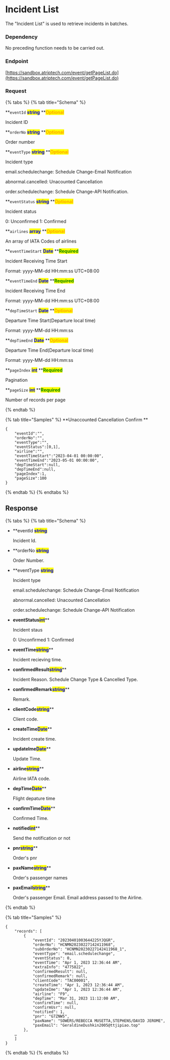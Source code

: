 # Incident List

The "Incident List" is used to retrieve incidents in batches.

### Dependency

No preceding function needs to be carried out.

### Endpoint
[https://sandbox.atriptech.com/event/getPageList.do](https://sandbox.atriptech.com/event/getPageList.do)

### Request

{% tabs %}
{% tab title="Schema" %}



**`eventId`  **<mark style="color:blue;">**string**</mark>**  **<mark style="color:orange;">**Optional**</mark>

Incident ID

**`orderNo`  **<mark style="color:blue;">**string**</mark>**  **<mark style="color:orange;">**Optional**</mark>

Order number

**`eventType`  **<mark style="color:blue;">**string**</mark>**  **<mark style="color:orange;">**Optional**</mark>

Incident type

email.schedulechange: Schedule Change-Email Notification

abnormal.cancelled: Unacounted Cancellation

order.schedulechange: Schedule Change-API Notification.

**`eventStatus`  **<mark style="color:blue;">**string**</mark>**  **<mark style="color:orange;">**Optional**</mark>

Incident status

0: Unconfirmed 
1: Confirmed

**`airlines`  **<mark style="color:blue;">**array**</mark>**  **<mark style="color:orange;">**Optional**</mark>

An array of IATA Codes of airlines

**`eventTimeStart`  **<mark style="color:blue;">**Date**</mark>**  **<mark style="color:green;">**Required**</mark>

Incident Receiving Time Start 

Format: yyyy-MM-dd HH:mm:ss UTC+08:00

**`eventTimeEnd`  **<mark style="color:blue;">**Date**</mark>**  **<mark style="color:green;">**Required**</mark>

Incident Receiving Time End 

Format: yyyy-MM-dd HH:mm:ss UTC+08:00

**`depTimeStart`  **<mark style="color:blue;">**Date**</mark>**  **<mark style="color:orange;">**Optional**</mark>

Departure Time Start(Departure local time) 

Format: yyyy-MM-dd HH:mm:ss

**`depTimeEnd`  **<mark style="color:blue;">**Date**</mark>**  **<mark style="color:orange;">**Optional**</mark>

Departure Time End(Departure local time) 

Format: yyyy-MM-dd HH:mm:ss

**`pageIndex`  **<mark style="color:blue;">**int**</mark>**  **<mark style="color:green;">**Required**</mark>

Pagination

**`pageSize`  **<mark style="color:blue;">**int**</mark>**  **<mark style="color:green;">**Required**</mark>

Number of records per page

{% endtab %}


{% tab title="Samples" %}
**Unaccounted Cancellation Confirm **
```
{
    "eventId":"",
    "orderNo":"",
    "eventType":"",
    "eventStatus":[0,1],
    "airline":"",
    "eventTimeStart":"2023-04-01 00:00:00",
    "eventTimeEnd":"2023-05-01 00:00:00",
    "depTimeStart":null,
    "depTimeEnd":null,
    "pageIndex":1,
    "pageSize":100
}
```

{% endtab %}
{% endtabs %}


## Response

{% tabs %}
{% tab title="Schema" %}
*   **eventId **<mark style="color:blue;">**string**</mark>**

    Incident Id.
*   **orderNo **<mark style="color:blue;">**string**</mark>**

    Order Number.

*   **eventType **<mark style="color:blue;">**string**</mark>**

    Incident type

    email.schedulechange: Schedule Change-Email Notification

    abnormal.cancelled: Unacounted Cancellation

    order.schedulechange: Schedule Change-API Notification

*   **eventStatus**<mark style="color:blue;">**int**</mark>**

    Incident staus

    0: Unconfirmed 
    1: Confirmed
    
*   **eventTime**<mark style="color:blue;">**string**</mark>**

    Incident recieving time.
    
*   **confirmedResult**<mark style="color:blue;">**string**</mark>**

    Incident Reason. Schedule Change Type & Cancelled Type.

*   **confirmedRemark**<mark style="color:blue;">**string**</mark>**

    Remark.

*   **clientCode**<mark style="color:blue;">**string**</mark>**

    Client code.

*   **createTime**<mark style="color:blue;">**Date**</mark>**

    Incident create time.

*   **updateIme**<mark style="color:blue;">**Date**</mark>**
    
    Update Time.

*   **airline**<mark style="color:blue;">**string**</mark>**
    
    Airline IATA code.

*   **depTime**<mark style="color:blue;">**Date**</mark>**

    Flight depature time

*   **confirmTime**<mark style="color:blue;">**Date**</mark>**

    Confirmed Time.

*   **notified**<mark style="color:blue;">**int**</mark>**

    Send the notification or not

*   **pnr**<mark style="color:blue;">**string**</mark>**

    Order's pnr

*   **paxName**<mark style="color:blue;">**string**</mark>**

    Order's passenger names

*   **paxEmail**<mark style="color:blue;">**string**</mark>**

    Order's passenger Email. Email address passed to the Airline.


    
{% endtab %}

{% tab title="Samples" %}
```
{
    "records": [
        {
            "eventId": "20230401003644225YJQGR",
            "orderNo": "HCNMN20230227142411968",
            "subOrderNo": "HCNMN20230227142411968_1",
            "eventType": "email.schedulechange",
            "eventStatus": 0,
            "eventTime": "Apr 1, 2023 12:36:44 AM",
            "extraInfo": "4775822",
            "confirmedResult": null,
            "confirmedRemark": null,
            "clientCode": "TAC00001",
            "createTime": "Apr 1, 2023 12:36:44 AM",
            "updateIme": "Apr 1, 2023 12:36:44 AM",
            "airline": "F9",
            "depTime": "Mar 31, 2023 11:12:00 AM",
            "confirmTime": null,
            "confirmUsr": null,
            "notified": 1,
            "pnr": "G7ZNW5",
            "paxName": "SOWERS/REBECCA MUSETTA,STEPHENS/DAVID JEROME",
            "paxEmail": "GeraldineDushkin2005@ttjipiao.top"
        },
    …
    ]
}
```
{% endtab %}
{% endtabs %}
